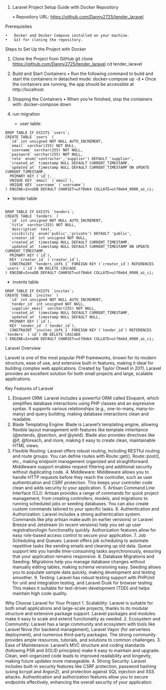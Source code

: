 1. Laravel Project Setup Guide with Docker
   Repository

	•	Repository URL: https://github.com/Danny2725/tender_laravel

Prerequisites

	•	Docker and Docker Compose installed on your machine.
	•	Git for cloning the repository.
 Steps to Set Up the Project with Docker

1. Clone the Project from GitHub
git clone https://github.com/Danny2725/tender_laravel
cd tender_laravel
2. Build and Start Containers
•	Run the following command to build and start the containers in detached mode:
    docker-compose up -d
•	Once the containers are running, the app should be accessible at http://localhost.

3. Stopping the Containers
•	When you’re finished, stop the containers with:
docker-compose down
4. run migration
   - user table:
```
DROP TABLE IF EXISTS `users`;
CREATE TABLE `users` (
  `id` int unsigned NOT NULL AUTO_INCREMENT,
  `email` varchar(255) NOT NULL,
  `username` varchar(255) NOT NULL,
  `password` varchar(255) NOT NULL,
  `role` enum('contractor','supplier') DEFAULT 'supplier',
  `created_at` timestamp NULL DEFAULT CURRENT_TIMESTAMP,
  `updated_at` timestamp NULL DEFAULT CURRENT_TIMESTAMP ON UPDATE CURRENT_TIMESTAMP,
  PRIMARY KEY (`id`),
  UNIQUE KEY `email` (`email`),
  UNIQUE KEY `username` (`username`)
) ENGINE=InnoDB DEFAULT CHARSET=utf8mb4 COLLATE=utf8mb4_0900_ai_ci;
```

- tender table
```

DROP TABLE IF EXISTS `tenders`;
CREATE TABLE `tenders` (
  `id` int unsigned NOT NULL AUTO_INCREMENT,
  `title` varchar(255) NOT NULL,
  `description` text,
  `visibility` enum('public','private') DEFAULT 'public',
  `creator_id` int unsigned NOT NULL,
  `created_at` timestamp NULL DEFAULT CURRENT_TIMESTAMP,
  `updated_at` timestamp NULL DEFAULT CURRENT_TIMESTAMP ON UPDATE CURRENT_TIMESTAMP,
  PRIMARY KEY (`id`),
  KEY `creator_id` (`creator_id`),
  CONSTRAINT `tenders_ibfk_1` FOREIGN KEY (`creator_id`) REFERENCES `users` (`id`) ON DELETE CASCADE
) ENGINE=InnoDB DEFAULT CHARSET=utf8mb4 COLLATE=utf8mb4_0900_ai_ci;
```

- invents table
```
DROP TABLE IF EXISTS `invites`;
CREATE TABLE `invites` (
  `id` int unsigned NOT NULL AUTO_INCREMENT,
  `tender_id` int unsigned NOT NULL,
  `supplier_email` varchar(255) NOT NULL,
  `created_at` timestamp NULL DEFAULT CURRENT_TIMESTAMP,
  `updated_at` timestamp NULL DEFAULT NULL,
  PRIMARY KEY (`id`),
  KEY `tender_id` (`tender_id`),
  CONSTRAINT `invites_ibfk_1` FOREIGN KEY (`tender_id`) REFERENCES `tenders` (`id`) ON DELETE CASCADE
) ENGINE=InnoDB DEFAULT CHARSET=utf8mb4 COLLATE=utf8mb4_0900_ai_ci;
```
Laravel Overview

Laravel is one of the most popular PHP frameworks, known for its modern structure, ease of use, and extensive built-in features, making it ideal for building complex web applications. Created by Taylor Otwell in 2011, Laravel provides an excellent solution for both small projects and large, scalable applications.

Key Features of Laravel
1.	Eloquent ORM: Laravel includes a powerful ORM called Eloquent, which simplifies database interactions using PHP classes and an expressive syntax. It supports various relationships (e.g., one-to-many, many-to-many) and query building, making database interactions clean and readable.
2.	Blade Templating Engine: Blade is Laravel’s templating engine, allowing flexible layout management with features like template inheritance (@extends, @section, and @yield). Blade also provides directives like @if, @foreach, and more, making it easy to create clean, maintainable HTML views.
3.	Flexible Routing: Laravel offers robust routing, including RESTful routing and route groups. You can define routes with Route::get(), Route::post(), etc., making endpoint management organized and straightforward. Middleware support enables request filtering and additional security without duplicating code.
	4.	Middleware:
Middleware allows you to handle HTTP requests before they reach the controller, such as user authentication and CSRF protection. This keeps your controller code clean and adds security to your application.
	5.	Artisan Command Line Interface (CLI):
Artisan provides a range of commands for quick project management, from creating controllers, models, and migrations to running scheduled jobs or seeding databases. You can also create custom commands tailored to your specific tasks.
	6.	Authentication and Authorization:
Laravel includes a strong authentication system. Commands like php artisan make:auth (in earlier versions) or Laravel Breeze and Jetstream (in recent versions) help you set up user registration/login functionality quickly. Authorization features allow for easy role-based access control to secure your application.
	7.	Job Scheduling and Queues:
Laravel offers job scheduling to automate repetitive tasks like sending emails and cleaning up old data. Queue support lets you handle time-consuming tasks asynchronously, ensuring that your application remains responsive.
	8.	Database Migrations and Seeding:
Migrations help you manage database changes without manually editing tables, making schema versioning easy. Seeding allows you to populate sample data quickly, making development and testing smoother.
	9.	Testing:
Laravel has robust testing support with PHPUnit for unit and integration testing, and Laravel Dusk for browser testing. This makes it suitable for test-driven development (TDD) and helps maintain high code quality.

Why Choose Laravel for Your Project
	1.	Scalability:
Laravel is suitable for both small applications and large-scale projects, thanks to its modular structure and extensive package support. Laravel packages and modules make it easy to scale and extend functionality as needed.
	2.	Ecosystem and Community:
Laravel has a large community and ecosystem with tools like Laravel Nova (for backend management), Laravel Vapor (for serverless deployment), and numerous third-party packages. The strong community provides ample resources, tutorials, and solutions to common challenges.
	3.	Ease of Maintenance:
Laravel’s MVC structure and coding standards (following PSR and SOLID principles) make it easy to maintain and upgrade. Clean, well-organized code leads to improved readability and longevity, making future updates more manageable.
	4.	Strong Security:
Laravel includes built-in security features like CSRF protection, password hashing (using bcrypt and Argon2), and protection against SQL injection and XSS attacks. Authentication and authorization features allow you to secure endpoints effectively, enhancing the overall security of your application.

